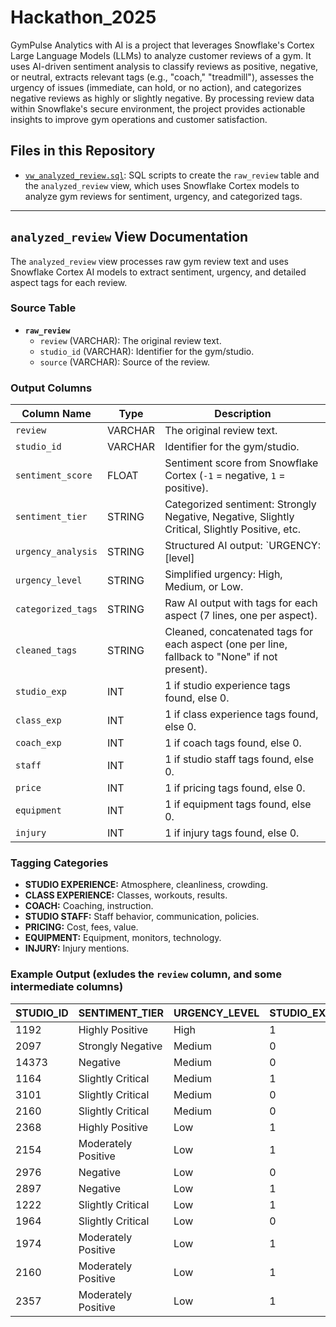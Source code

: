 # Hackathon_2025
GymPulse Analytics with AI is a project that leverages Snowflake's Cortex Large Language Models (LLMs) to analyze customer reviews of a gym. It uses AI-driven sentiment analysis to classify reviews as positive, negative, or neutral, extracts relevant tags (e.g., "coach," "treadmill"), assesses the urgency of issues (immediate, can hold, or no action), and categorizes negative reviews as highly or slightly negative. By processing review data within Snowflake's secure environment, the project provides actionable insights to improve gym operations and customer satisfaction.

## Files in this Repository

- [`vw_analyzed_review.sql`](vw_analyzed_review.sql): SQL scripts to create the `raw_review` table and the `analyzed_review` view, which uses Snowflake Cortex models to analyze gym reviews for sentiment, urgency, and categorized tags.

---

## `analyzed_review` View Documentation

The `analyzed_review` view processes raw gym review text and uses Snowflake Cortex AI models to extract sentiment, urgency, and detailed aspect tags for each review.

### Source Table

- **`raw_review`**
  - `review` (VARCHAR): The original review text.
  - `studio_id` (VARCHAR): Identifier for the gym/studio.
  - `source` (VARCHAR): Source of the review.

### Output Columns

| Column Name        | Type    | Description                                                                                                 |
|--------------------|---------|-------------------------------------------------------------------------------------------------------------|
| `review`           | VARCHAR | The original review text.                                                                                   |
| `studio_id`        | VARCHAR | Identifier for the gym/studio.                                                                              |
| `sentiment_score`  | FLOAT   | Sentiment score from Snowflake Cortex (`-1` = negative, `1` = positive).                                    |
| `sentiment_tier`   | STRING  | Categorized sentiment: Strongly Negative, Negative, Slightly Critical, Slightly Positive, etc.              |
| `urgency_analysis` | STRING  | Structured AI output: `URGENCY: [level]|REASON: [explanation]|ACTION: [recommendation]`.                   |
| `urgency_level`    | STRING  | Simplified urgency: High, Medium, or Low.                                                                   |
| `categorized_tags` | STRING  | Raw AI output with tags for each aspect (7 lines, one per aspect).                                          |
| `cleaned_tags`     | STRING  | Cleaned, concatenated tags for each aspect (one per line, fallback to "None" if not present).               |
| `studio_exp`       | INT     | 1 if studio experience tags found, else 0.                                                                  |
| `class_exp`        | INT     | 1 if class experience tags found, else 0.                                                                   |
| `coach_exp`        | INT     | 1 if coach tags found, else 0.                                                                              |
| `staff`            | INT     | 1 if studio staff tags found, else 0.                                                                       |
| `price`            | INT     | 1 if pricing tags found, else 0.                                                                            |
| `equipment`        | INT     | 1 if equipment tags found, else 0.                                                                          |
| `injury`           | INT     | 1 if injury tags found, else 0.                                                                             |

### Tagging Categories

- **STUDIO EXPERIENCE:** Atmosphere, cleanliness, crowding.
- **CLASS EXPERIENCE:** Classes, workouts, results.
- **COACH:** Coaching, instruction.
- **STUDIO STAFF:** Staff behavior, communication, policies.
- **PRICING:** Cost, fees, value.
- **EQUIPMENT:** Equipment, monitors, technology.
- **INJURY:** Injury mentions.

### Example Output (exludes the `review` column, and some intermediate columns)

|STUDIO_ID|SENTIMENT_TIER     |URGENCY_LEVEL|STUDIO_EXP|CLASS_EXP|COACH|STAFF|EQUIPMENT|
|---------|-------------------|-------------|----------|---------|-----|-----|---------|
|1192     |Highly Positive    |High         |1         |1        |1    |1    |0        |
|2097     |Strongly Negative  |Medium       |0         |0        |0    |1    |0        |
|14373    |Negative           |Medium       |0         |0        |1    |0    |0        |
|1164     |Slightly Critical  |Medium       |1         |1        |1    |1    |0        |
|3101     |Slightly Critical  |Medium       |0         |1        |0    |1    |1        |
|2160     |Slightly Critical  |Medium       |0         |1        |1    |0    |0        |
|2368     |Highly Positive    |Low          |1         |1        |1    |1    |1        |
|2154     |Moderately Positive|Low          |1         |1        |1    |1    |0        |
|2976     |Negative           |Low          |0         |0        |0    |0    |0        |
|2897     |Negative           |Low          |1         |1        |0    |1    |0        |
|1222     |Slightly Critical  |Low          |1         |0        |0    |1    |0        |
|1964     |Slightly Critical  |Low          |0         |0        |0    |1    |0        |
|1974     |Moderately Positive|Low          |1         |1        |1    |1    |1        |
|2160     |Moderately Positive|Low          |1         |1        |0    |1    |0        |
|2357     |Moderately Positive|Low          |1         |1        |1    |1    |0        |
